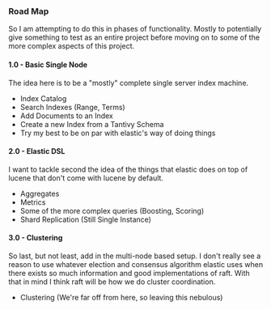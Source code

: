 ### Road Map
So I am attempting to do this in phases of functionality. Mostly to potentially give something to test as an entire project
before moving on to some of the more complex aspects of this project.

#### 1.0 - Basic Single Node
The idea here is to be a "mostly" complete single server index machine. 
  - Index Catalog
  - Search Indexes (Range, Terms)
  - Add Documents to an Index
  - Create a new Index from a Tantivy Schema
  - Try my best to be on par with elastic's way of doing things
  
#### 2.0 - Elastic DSL
I want to tackle second the idea of the things that elastic does on top of lucene that don't come with lucene by default.
  - Aggregates
  - Metrics
  - Some of the more complex queries (Boosting, Scoring)
  - Shard Replication (Still Single Instance)
  
#### 3.0 - Clustering
So last, but not least, add in the multi-node based setup. I don't really see a reason to use whatever election and consensus
algorithm elastic uses when there exists so much information and good implementations of raft. With that in mind I think
raft will be how we do cluster coordination. 
  - Clustering (We're far off from here, so leaving this nebulous) 